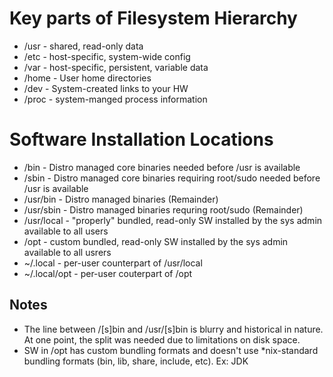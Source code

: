 # Key parts of Filesystem Hierarchy

* /usr - shared, read-only data
* /etc - host-specific, system-wide config
* /var - host-specific, persistent, variable data
* /home - User home directories
* /dev - System-created links to your HW
* /proc - system-manged process information

# Software Installation Locations

* /bin - Distro managed core binaries needed before /usr is available
* /sbin - Distro managed core binaries requiring root/sudo needed before /usr is available
* /usr/bin - Distro managed binaries (Remainder)
* /usr/sbin - Distro managed binaries requring root/sudo (Remainder)
* /usr/local - "properly" bundled, read-only SW installed by the sys admin available to all users 
* /opt - custom bundled, read-only SW installed by the sys admin available to all usrers 
* ~/.local - per-user counterpart of /usr/local
* ~/.local/opt - per-user couterpart of /opt

## Notes

* The line between /[s]bin and /usr/[s]bin is blurry and historical in nature.  At one point, the split was needed due to limitations on disk space.
* SW in /opt has custom bundling formats and doesn't use *nix-standard bundling formats (bin, lib, share, include, etc).  Ex: JDK
